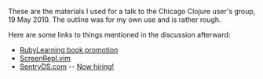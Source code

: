 These are the materials I used for a talk to the Chicago
Clojure user's group, 19 May 2010.  The outline was for my own use
and is rather rough.

Here are some links to things mentioned in the discussion
afterward: 

- [RubyLearning book promotion](http://rubylearning.com/blog/2010/05/08/book-promotion-the-joy-of-clojure/)
- [ScreenRepl.vim](http://agriffis.n01se.net/skel.hg/index.cgi/file/fe1c0bdb217b/vim/plugin/ScreenRepl.vim)
- [SentryDS.com](http://sentryds.com) -- [Now hiring!](http://www.sentryds.com/company/employment/)
